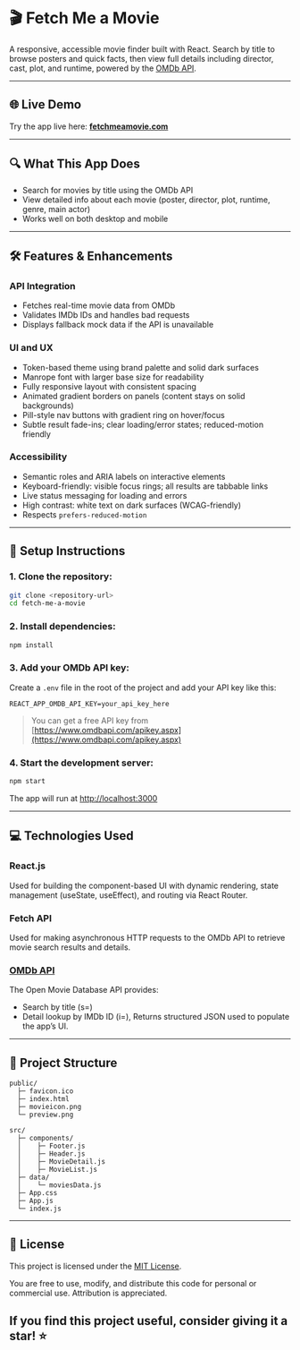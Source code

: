 # 🎬 Fetch Me a Movie

A responsive, accessible movie finder built with React. Search by title to browse posters and quick facts, then view full details including director, cast, plot, and runtime, powered by the [OMDb API](https://www.omdbapi.com/).

---

## 🌐 Live Demo

Try the app live here: **[fetchmeamovie.com](https://fetchmeamovie.com)**

---

## 🔍 What This App Does

- Search for movies by title using the OMDb API
- View detailed info about each movie (poster, director, plot, runtime, genre, main actor)
- Works well on both desktop and mobile

---

## 🛠 Features & Enhancements

### API Integration
- Fetches real-time movie data from OMDb
- Validates IMDb IDs and handles bad requests 
- Displays fallback mock data if the API is unavailable

### UI and UX
- Token-based theme using brand palette and solid dark surfaces
- Manrope font with larger base size for readability
- Fully responsive layout with consistent spacing
- Animated gradient borders on panels (content stays on solid backgrounds)
- Pill-style nav buttons with gradient ring on hover/focus
- Subtle result fade-ins; clear loading/error states; reduced-motion friendly

### Accessibility
- Semantic roles and ARIA labels on interactive elements
- Keyboard-friendly: visible focus rings; all results are tabbable links
- Live status messaging for loading and errors
- High contrast: white text on dark surfaces (WCAG-friendly)
- Respects `prefers-reduced-motion`

---

## 🚀 Setup Instructions

### 1. Clone the repository:
```bash
git clone <repository-url>
cd fetch-me-a-movie
```

### 2. Install dependencies:
```bash
npm install
```

### 3. Add your OMDb API key:

Create a `.env` file in the root of the project and add your API key like this:

```env
REACT_APP_OMDB_API_KEY=your_api_key_here
```

> You can get a free API key from [https://www.omdbapi.com/apikey.aspx](https://www.omdbapi.com/apikey.aspx)

### 4. Start the development server:
```bash
npm start
```

The app will run at [http://localhost:3000](http://localhost:3000)

---

## 💻 Technologies Used

### React.js  
Used for building the component-based UI with dynamic rendering, state management (useState, useEffect), and routing via React Router.

### Fetch API  
Used for making asynchronous HTTP requests to the OMDb API to retrieve movie search results and details.

### [OMDb API](https://www.omdbapi.com/)  
The Open Movie Database API provides:
- Search by title (s=)
- Detail lookup by IMDb ID (i=), Returns structured JSON used to populate the app’s UI.

---

## 📁 Project Structure

```
public/
  ├─ favicon.ico
  ├─ index.html
  ├─ movieicon.png
  └─ preview.png

src/
  ├─ components/
  │    ├─ Footer.js
  │    ├─ Header.js
  │    ├─ MovieDetail.js
  │    ├─ MovieList.js
  ├─ data/
  │    └─ moviesData.js
  ├─ App.css
  ├─ App.js
  └─ index.js
```

---

## 📜 License

This project is licensed under the [MIT License](./LICENSE.txt).

You are free to use, modify, and distribute this code for personal or commercial use. Attribution is appreciated.

## If you find this project useful, consider giving it a star! ⭐


